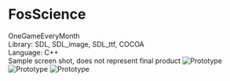 FosScience
==========

OneGameEveryMonth  
Library: SDL, SDL_image, SDL_ttf, COCOA  
Language: C++  
Sample screen shot, does not represent final product
![Prototype](https://raw.github.com/yugiohatemu/ForScience/master/level1.png)
![Prototype](https://raw.github.com/yugiohatemu/ForScience/master/menu.png)
![Prototype](https://raw.github.com/yugiohatemu/ForScience/master/selectLevel.png)


